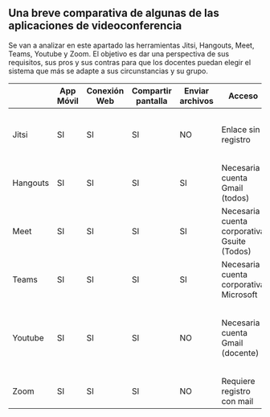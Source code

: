 ## Una breve comparativa de algunas de las aplicaciones de videoconferencia

Se van a analizar en este apartado las herramientas Jitsi, Hangouts, Meet, Teams, Youtube y Zoom. El objetivo es dar una perspectiva de sus requisitos, sus pros y sus contras para que los docentes puedan elegir el sistema que más se adapte a sus circunstancias y su grupo.


|   | App Móvil | Conexión Web | Compartir pantalla | Enviar archivos | Acceso | PROS | CONTRAS |
| --- | --- | --- | --- | --- | --- | --- | --- |
| Jitsi | SI | SI | SI | NO | Enlace sin registro | Muy  fácil, acceso sin mail, integrado en móvil | Calidad de la imagen y compartir archivos |
| Hangouts | SI | SI | SI | SI | Necesaria cuenta Gmail (todos) | Fácil y accesible, integrado en el móvil | Máximo 10 participantes |
| Meet | SI | SI | SI | SI | Necesaria cuenta corporativa Gsuite (Todos) | Hasta 250 participantes, integración con Google classroom | Necesidad de cuenta corporativa Google |
| Teams | SI | SI | SI | SI | Necesaria cuenta corporativa Microsoft | Hasta 250 participantes, integración con Teams | Necesidad de cuenta corporativa Microsoft |
| Youtube | SI | SI | SI | NO | Necesaria cuenta Gmail (docente) | Permanencia en  internet, calidad de imagen, realización con OBS | Peor retroalimentación por lag (unos 20 s), unidireccionalidad (participación vía chat) |
| Zoom | SI | SI | SI | NO | Requiere registro con mail | Estabilidad y sencillez |   |
